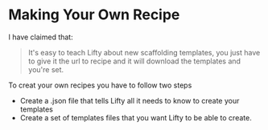 # Making Your Own Recipe

I have claimed that:

> It's easy to teach Lifty about new scaffolding templates, you just
> have to give it the url to recipe and it will download the templates
> and you're set.

To creat your own recipes you have to follow two steps

- Create a .json file that tells Lifty all it needs to know to create your templates
- Create a set of templates files that you want Lifty to be able to create.